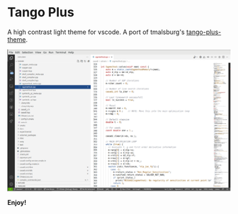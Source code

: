 # Tango Plus
A high contrast light theme for vscode. A port of tmalsburg's [tango-plus-theme](https://github.com/tmalsburg/tango-plus-theme).

![Screenshot](./screenshots/Screenshot.png)

**Enjoy!**

